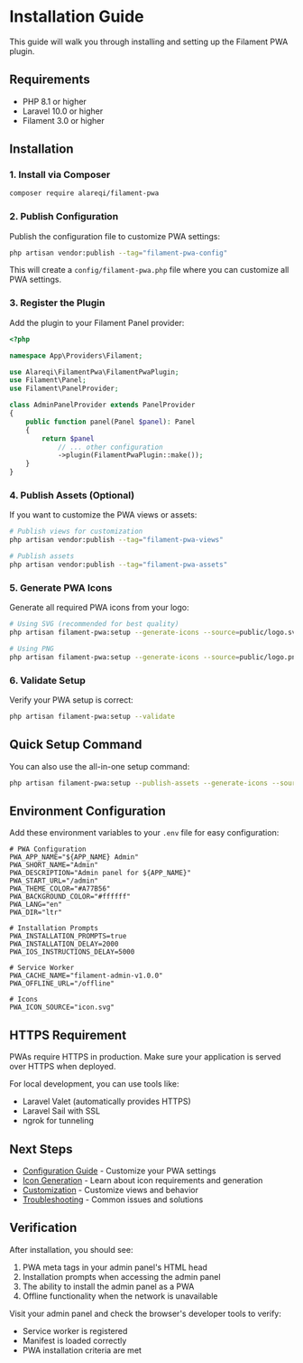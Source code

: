 # Installation Guide

This guide will walk you through installing and setting up the Filament PWA plugin.

## Requirements

- PHP 8.1 or higher
- Laravel 10.0 or higher
- Filament 3.0 or higher

## Installation

### 1. Install via Composer

```bash
composer require alareqi/filament-pwa
```

### 2. Publish Configuration

Publish the configuration file to customize PWA settings:

```bash
php artisan vendor:publish --tag="filament-pwa-config"
```

This will create a `config/filament-pwa.php` file where you can customize all PWA settings.

### 3. Register the Plugin

Add the plugin to your Filament Panel provider:

```php
<?php

namespace App\Providers\Filament;

use Alareqi\FilamentPwa\FilamentPwaPlugin;
use Filament\Panel;
use Filament\PanelProvider;

class AdminPanelProvider extends PanelProvider
{
    public function panel(Panel $panel): Panel
    {
        return $panel
            // ... other configuration
            ->plugin(FilamentPwaPlugin::make());
    }
}
```

### 4. Publish Assets (Optional)

If you want to customize the PWA views or assets:

```bash
# Publish views for customization
php artisan vendor:publish --tag="filament-pwa-views"

# Publish assets
php artisan vendor:publish --tag="filament-pwa-assets"
```

### 5. Generate PWA Icons

Generate all required PWA icons from your logo:

```bash
# Using SVG (recommended for best quality)
php artisan filament-pwa:setup --generate-icons --source=public/logo.svg

# Using PNG
php artisan filament-pwa:setup --generate-icons --source=public/logo.png
```

### 6. Validate Setup

Verify your PWA setup is correct:

```bash
php artisan filament-pwa:setup --validate
```

## Quick Setup Command

You can also use the all-in-one setup command:

```bash
php artisan filament-pwa:setup --publish-assets --generate-icons --source=public/logo.svg --validate
```

## Environment Configuration

Add these environment variables to your `.env` file for easy configuration:

```env
# PWA Configuration
PWA_APP_NAME="${APP_NAME} Admin"
PWA_SHORT_NAME="Admin"
PWA_DESCRIPTION="Admin panel for ${APP_NAME}"
PWA_START_URL="/admin"
PWA_THEME_COLOR="#A77B56"
PWA_BACKGROUND_COLOR="#ffffff"
PWA_LANG="en"
PWA_DIR="ltr"

# Installation Prompts
PWA_INSTALLATION_PROMPTS=true
PWA_INSTALLATION_DELAY=2000
PWA_IOS_INSTRUCTIONS_DELAY=5000

# Service Worker
PWA_CACHE_NAME="filament-admin-v1.0.0"
PWA_OFFLINE_URL="/offline"

# Icons
PWA_ICON_SOURCE="icon.svg"
```

## HTTPS Requirement

PWAs require HTTPS in production. Make sure your application is served over HTTPS when deployed.

For local development, you can use tools like:
- Laravel Valet (automatically provides HTTPS)
- Laravel Sail with SSL
- ngrok for tunneling

## Next Steps

- [Configuration Guide](configuration.md) - Customize your PWA settings
- [Icon Generation](icon-generation.md) - Learn about icon requirements and generation
- [Customization](customization.md) - Customize views and behavior
- [Troubleshooting](troubleshooting.md) - Common issues and solutions

## Verification

After installation, you should see:

1. PWA meta tags in your admin panel's HTML head
2. Installation prompts when accessing the admin panel
3. The ability to install the admin panel as a PWA
4. Offline functionality when the network is unavailable

Visit your admin panel and check the browser's developer tools to verify:
- Service worker is registered
- Manifest is loaded correctly
- PWA installation criteria are met
